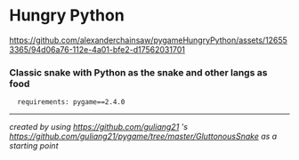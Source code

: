 # Hungry Python  

https://github.com/alexanderchainsaw/pygameHungryPython/assets/126553365/94d06a76-112e-4a01-bfe2-d17562031701

### Classic snake with Python as the snake and other langs as food  


      requirements: pygame==2.4.0
___
*created by using https://github.com/guliang21 's https://github.com/guliang21/pygame/tree/master/GluttonousSnake as a starting point*




